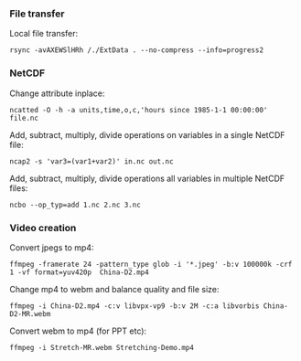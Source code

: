 ### File transfer

Local file transfer:
```
rsync -avAXEWSlHRh /./ExtData . --no-compress --info=progress2
```

### NetCDF

Change attribute inplace:
```
ncatted -O -h -a units,time,o,c,'hours since 1985-1-1 00:00:00' file.nc
```

Add, subtract, multiply, divide operations on variables in a single NetCDF file:
```
ncap2 -s 'var3=(var1+var2)' in.nc out.nc
```

Add, subtract, multiply, divide operations all variables in multiple NetCDF files:
```
ncbo --op_typ=add 1.nc 2.nc 3.nc
```

### Video creation

Convert jpegs to mp4:
```
ffmpeg -framerate 24 -pattern_type glob -i '*.jpeg' -b:v 100000k -crf 1 -vf format=yuv420p  China-D2.mp4
```

Change mp4 to webm and balance quality and file size:
```
ffmpeg -i China-D2.mp4 -c:v libvpx-vp9 -b:v 2M -c:a libvorbis China-D2-MR.webm
```

Convert webm to mp4 (for PPT etc):
```
ffmpeg -i Stretch-MR.webm Stretching-Demo.mp4
```
